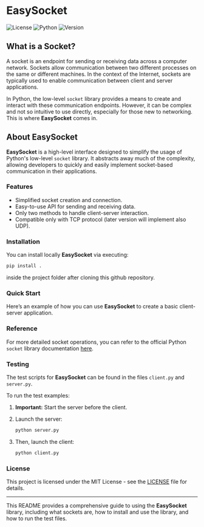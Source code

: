 # EasySocket

![License](https://img.shields.io/badge/License-MIT-blue.svg)
![Python](https://img.shields.io/badge/Python-3.x-green.svg)
![Version](https://img.shields.io/badge/Version-1.0.0-orange.svg)

## What is a Socket?

A socket is an endpoint for sending or receiving data across a computer network. Sockets allow communication between two different processes on the same or different machines. In the context of the Internet, sockets are typically used to enable communication between client and server applications.

In Python, the low-level `socket` library provides a means to create and interact with these communication endpoints. However, it can be complex and not so intuitive to use directly, especially for those new to networking. This is where **EasySocket** comes in.

## About EasySocket

**EasySocket** is a high-level interface designed to simplify the usage of Python's low-level `socket` library. It abstracts away much of the complexity, allowing developers to quickly and easily implement socket-based communication in their applications.

### Features

- Simplified socket creation and connection.
- Easy-to-use API for sending and receiving data.
- Only two methods to handle client-server interaction.
- Compatible only with TCP protocol (later version will implement also UDP).

### Installation

You can install locally **EasySocket** via executing:

```bash
pip install .
```

inside the project folder after cloning this github repository.

### Quick Start

Here’s an example of how you can use **EasySocket** to create a basic client-server application.

### Reference

For more detailed socket operations, you can refer to the official Python `socket` library documentation [here](https://docs.python.org/3/library/socket.html).

### Testing

The test scripts for **EasySocket** can be found in the files `client.py` and `server.py`.

To run the test examples:

1. **Important:** Start the server before the client.

2. Launch the server:

   ```bash
   python server.py
   ```

3. Then, launch the client:

   ```bash
   python client.py
   ```

### License

This project is licensed under the MIT License - see the [LICENSE](LICENSE) file for details.

---

This README provides a comprehensive guide to using the **EasySocket** library, including what sockets are, how to install and use the library, and how to run the test files.